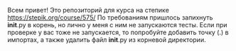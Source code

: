 Всем привет!
Это репозиторий для курса на степике https://stepik.org/course/575/
По требованиям пришлось запихнуть __init__.py в корень, но лично у меня с ним не запускаются тесты. Если при проверке у вас тоже не запускается, то попробуйте добавить точку (.) в импортах, а также удалить файл __init__.py из корневой директории.
